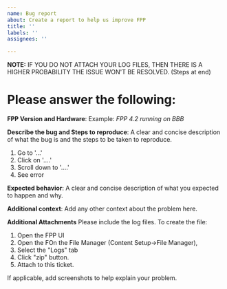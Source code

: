```yaml
---
name: Bug report
about: Create a report to help us improve FPP
title: ''
labels: ''
assignees: ''

---
```


**NOTE:** IF YOU DO NOT ATTACH YOUR LOG FILES, THEN THERE IS A HIGHER PROBABILITY THE ISSUE WON'T BE RESOLVED.  (Steps at end) 
# Please answer the following:
**FPP Version and Hardware**: 
Example: *FPP 4.2 running on BBB*


**Describe the bug and Steps to reproduce**: 
A clear and concise description of what the bug is and the steps to be taken to reproduce. 
1. Go to '...'
2. Click on '....'
3. Scroll down to '....'
4. See error

**Expected behavior**: 
A clear and concise description of what you expected to happen and why.

**Additional context**: 
Add any other context about the problem here.

**Additional Attachments**
Please include the log files. To create the file:
1. Open the FPP UI
2. Open the FOn the File Manager (Content Setup->File Manager), 
3. Select the "Logs" tab
4. Click "zip" button.
5. Attach to this ticket.

If applicable, add screenshots to help explain your problem.
